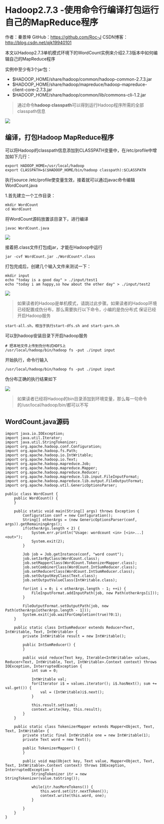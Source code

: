 # Hadoop2.7.3 -使用命令行编译打包运行自己的MapReduce程序 #

作者：秦景坤
GitHub：https://github.com/Roc-J
CSDN博客：http://blog.csdn.net/qjk19940101

本文以Hadoop2.7.3单机模式环境下的WordCount实例来介绍2.7.3版本中如何编辑自己的MapReduce程序

实例中至少有3个jar包：

* $HADOOP_HOME/share/hadoop/common/hadoop-common-2.7.3.jar  
* $HADOOP_HOME/share/hadoop/mapreduce/hadoop-mapreduce-client-core-2.7.3.jar  
* $HADOOP_HOME/share/hadoop/common/lib/commons-cli-1.2.jar  

> 通过命令**hadoop classpath**可以得到运行Hadoop程序所需的全部classpath信息

![](http://i.imgur.com/drUL3WZ.png)

## 编译，打包Hadoop MapReduce程序 ##
可以将Hadoop的classpath信息添加到CLASSPATH变量中，在/etc/profile中增加如下几行：

	export HADOOP_HOME=/usr/local/hadoop
	export CLASSPATH=$($HADOOP_HOME/bin/hadoop classpath):$CLASSPATH

执行source /etc/profile使变量生效，接着就可以通过javac命令编辑WordCount.java  

1.首先建立一个工作目录：  
	
	mkdir WordCount
	cd WordCount
	
将WordCount源码放置该目录下，进行编译

	javac WordCount.java

![](http://i.imgur.com/Ii9FU5K.png)

接着把.class文件打包成jar，才能在Hadoop中运行


	jar -cvf WordCount.jar ./WordCount*.class

打包完成后，创建几个输入文件来测试一下：


	mkdir input
	echo "today is a good day" > ./input/test1
	echo "today i am happy,so how about the other day" > ./input/test2

![](http://i.imgur.com/qdGKfqW.png)



> 如果读者的Hadoop是单机模式，请跳过此步骤。如果读者的Hadoop环境已经配置成伪分布，那么需要执行以下命令，小编的是伪分布式
> 保证已经开启Hadoop服务

	start-all.sh，相当于执行start-dfs.sh and start-yarn.sh

可以到hadoop安装目录下开启hadoop服务

	# 把本地文件上传到伪分布式HDFS上
	/usr/local/hadoop/bin/hadoop fs -put ./input input

开始执行，命令行输入

	/usr/local/hadoop/bin/hadoop fs -put ./input input

伪分布正确的执行结果如下

![](http://i.imgur.com/80HazE9.png)

> 如果读者已经将Hadoop的bin目录添加到环境变量，那么每一句命令的/usr/local/hadoop/bin/都可以不写

## WordCount.java源码 ##

	import java.io.IOException;
	import java.util.Iterator;
	import java.util.StringTokenizer;
	import org.apache.hadoop.conf.Configuration;
	import org.apache.hadoop.fs.Path;
	import org.apache.hadoop.io.IntWritable;
	import org.apache.hadoop.io.Text;
	import org.apache.hadoop.mapreduce.Job;
	import org.apache.hadoop.mapreduce.Mapper;
	import org.apache.hadoop.mapreduce.Reducer;
	import org.apache.hadoop.mapreduce.lib.input.FileInputFormat;
	import org.apache.hadoop.mapreduce.lib.output.FileOutputFormat;
	import org.apache.hadoop.util.GenericOptionsParser;
	 
	public class WordCount {
	    public WordCount() {
	    }
	 
	    public static void main(String[] args) throws Exception {
	        Configuration conf = new Configuration();
	        String[] otherArgs = (new GenericOptionsParser(conf, args)).getRemainingArgs();
	        if(otherArgs.length < 2) {
	            System.err.println("Usage: wordcount <in> [<in>...] <out>");
	            System.exit(2);
	        }
	 
	        Job job = Job.getInstance(conf, "word count");
	        job.setJarByClass(WordCount.class);
	        job.setMapperClass(WordCount.TokenizerMapper.class);
	        job.setCombinerClass(WordCount.IntSumReducer.class);
	        job.setReducerClass(WordCount.IntSumReducer.class);
	        job.setOutputKeyClass(Text.class);
	        job.setOutputValueClass(IntWritable.class);
	 
	        for(int i = 0; i < otherArgs.length - 1; ++i) {
	            FileInputFormat.addInputPath(job, new Path(otherArgs[i]));
	        }
	 
	        FileOutputFormat.setOutputPath(job, new Path(otherArgs[otherArgs.length - 1]));
	        System.exit(job.waitForCompletion(true)?0:1);
	    }
	 
	    public static class IntSumReducer extends Reducer<Text, IntWritable, Text, IntWritable> {
	        private IntWritable result = new IntWritable();
	 
	        public IntSumReducer() {
	        }
	 
	        public void reduce(Text key, Iterable<IntWritable> values, Reducer<Text, IntWritable, Text, IntWritable>.Context context) throws IOException, InterruptedException {
	            int sum = 0;
	 
	            IntWritable val;
	            for(Iterator i$ = values.iterator(); i$.hasNext(); sum += val.get()) {
	                val = (IntWritable)i$.next();
	            }
	 
	            this.result.set(sum);
	            context.write(key, this.result);
	        }
	    }
	 
	    public static class TokenizerMapper extends Mapper<Object, Text, Text, IntWritable> {
	        private static final IntWritable one = new IntWritable(1);
	        private Text word = new Text();
	 
	        public TokenizerMapper() {
	        }
	 
	        public void map(Object key, Text value, Mapper<Object, Text, Text, IntWritable>.Context context) throws IOException, InterruptedException {
	            StringTokenizer itr = new StringTokenizer(value.toString());
	 
	            while(itr.hasMoreTokens()) {
	                this.word.set(itr.nextToken());
	                context.write(this.word, one);
	            }
	 
	        }
	    }
	}
	 